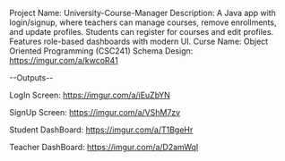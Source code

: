 Project Name: University-Course-Manager
Description: A Java app with login/signup, where teachers can manage courses, remove enrollments, and update profiles. Students can register for courses and edit profiles. Features role-based dashboards with modern UI.
Curse Name: Object Oriented Programming (CSC241)
Schema Design: https://imgur.com/a/kwcoR41

--Outputs--

LogIn Screen: https://imgur.com/a/iEuZbYN

SignUp Screen: https://imgur.com/a/VShM7zv

Student DashBoard: https://imgur.com/a/T1BgeHr

Teacher DashBoard: https://imgur.com/a/D2amWqI

